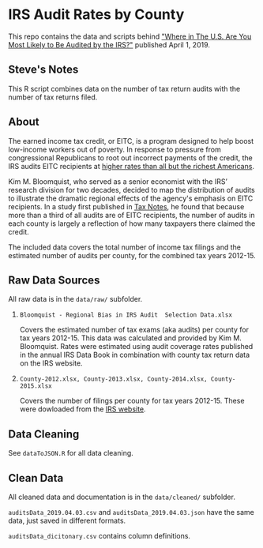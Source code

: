 # IRS Audit Rates by County

This repo contains the data and scripts behind ["Where in The U.S. Are You Most Likely to Be Audited by the IRS?"](https://projects.propublica.org/graphics/eitc-audit) published April 1, 2019.

## Steve's Notes

This R script combines data on the number of tax return audits with the number of tax returns filed. 


## About

The earned income tax credit, or EITC, is a program designed to help boost low-income workers out of poverty. In response to pressure from congressional Republicans to root out incorrect payments of the credit, the IRS audits EITC recipients at [higher rates than all but the richest Americans](https://www.propublica.org/article/earned-income-tax-credit-irs-audit-working-poor).

Kim M. Bloomquist, who served as a senior economist with the IRS’ research division for two decades, decided to map the distribution of audits to illustrate the dramatic regional effects of the agency's emphasis on EITC recipients. In a study first published in [Tax Notes](https://www.taxnotes.com/tax-notes-today/audits/regional-bias-irs-audit-selection/2019/03/19/2957w), he found that because more than a third of all audits are of EITC recipients, the number of audits in each county is largely a reflection of how many taxpayers there claimed the credit.

The included data covers the total number of income tax filings and the estimated number of audits per county, for the combined tax years 2012-15.


## Raw Data Sources

All raw data is in the `data/raw/` subfolder.

1. `Bloomquist - Regional Bias in IRS Audit  Selection Data.xlsx`
	
	Covers the estimated number of tax exams (aka audits) per county for tax years 2012-15. This data was calculated and provided by Kim M. Bloomquist. Rates were estimated using audit coverage rates published in the annual IRS Data Book in combination with county tax return data on the IRS website.

2. `County-2012.xlsx, County-2013.xlsx, County-2014.xlsx, County-2015.xlsx` 
	
	Covers the number of filings per county for tax years 2012-15. These were 	dowloaded from the [IRS website](https://www.irs.gov/statistics/soi-tax-stats-county-data).


## Data Cleaning

See `dataToJSON.R` for all data cleaning. 


## Clean Data

All cleaned data and documentation is in the `data/cleaned/` subfolder. 

`auditsData_2019.04.03.csv` and `auditsData_2019.04.03.json` have the same data, just saved in different formats.

`auditsData_dicitonary.csv` contains column definitions.
